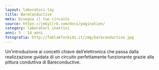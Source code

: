 ```yaml
---
layout: laboratori-lay
title: BareConductive
meta: Disegna il tuo circuito
source: https://jekyllrb.com/docs/pagination/
category: laboratori inattivi
anni: 5 - 14 anni
fotografia: http://fablabforkids.it/img/bareconductive.jpg
---
```

Un’introduzione ai concetti chiave dell’elettronica che passa dalla realizzazione guidata di un circuito perfettamente funzionante grazie alla pittura conduttiva di Bareconductive.
